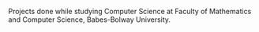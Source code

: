 Projects done while studying Computer Science at Faculty of Mathematics and Computer Science, Babes-Bolway University.
